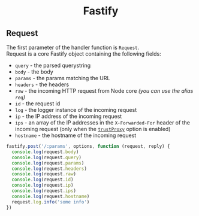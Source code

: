 <h1 align="center">Fastify</h1>

## Request
The first parameter of the handler function is `Request`.<br>
Request is a core Fastify object containing the following fields:
- `query` - the parsed querystring
- `body` - the body
- `params` - the params matching the URL
- `headers` - the headers
- `raw` - the incoming HTTP request from Node core *(you can use the alias `req`)*
- `id` - the request id
- `log` - the logger instance of the incoming request
- `ip` - the IP address of the incoming request
- `ips` - an array of the IP addresses in the `X-Forwarded-For` header of the incoming request (only when the [`trustProxy`](https://github.com/fastify/fastify/blob/master/docs/Server.md#factory-trust-proxy) option is enabled)
- `hostname` - the hostname of the incoming request

```js
fastify.post('/:params', options, function (request, reply) {
  console.log(request.body)
  console.log(request.query)
  console.log(request.params)
  console.log(request.headers)
  console.log(request.raw)
  console.log(request.id)
  console.log(request.ip)
  console.log(request.ips)
  console.log(request.hostname)
  request.log.info('some info')
})
```
